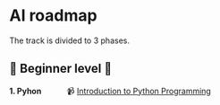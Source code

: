 # AI roadmap

The track is divided to 3 phases.

## :beginner: Beginner level :beginner:

**1. Pyhon**
  &emsp;&emsp;&emsp;:video_camera: [Introduction to Python Programming](https://www.udacity.com/course/introduction-to-python--ud1110)


